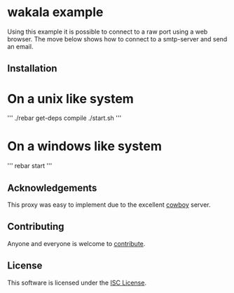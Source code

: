 wakala example
==============
Using this example it is possible to connect to a raw port using a web
browser. The move below shows how to connect to a smtp-server and send
an email.


Installation
------------

On a unix like system
=====================

'''
./rebar get-deps compile
./start.sh
'''

On a windows like system
========================

'''
rebar
start
'''


Acknowledgements
----------------
This proxy was easy to implement due to the excellent
[cowboy](https://github.com/ninenines/cowboy) server.


Contributing
------------
Anyone and everyone is welcome to [contribute](CONTRIBUTING.md).


License
-------
This software is licensed under the [ISC License](LICENSE).
